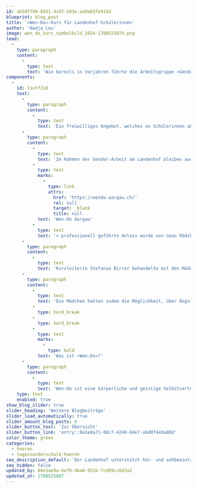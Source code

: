 ```yaml
---
id: ab58ff99-8431-4c67-b93e-aa9a83fe91dd
blueprint: blog_post
title: '«Wen-Do»-Kurs für Landenhof-Schülerinnen'
author: 'Nadja Leu'
image: wen_do_kurs_symbolbild_2024-1708525874.png
lead:
  -
    type: paragraph
    content:
      -
        type: text
        text: 'Wie bereits in Vorjahren führte die Arbeitsgruppe «Gender Anlass» des Landenhofs Ende Januar 2024 zusammen mit «Wen-Do Aargau» einen Selbstverteidigungskurs für Mädchen durch.'
components:
  -
    id: lsvtf2i6
    text:
      -
        type: paragraph
        content:
          -
            type: text
            text: 'Ein freiwilliges Angebot, welches es Schülerinnen ab 10 Jahren ermöglicht, sich für gefährliche oder unangenehme Situationen im Alltag zu rüsten.'
      -
        type: paragraph
        content:
          -
            type: text
            text: 'Im Rahmen der Gender-Arbeit am Landenhof bleiben auch solche Angebote wichtig. Der von «'
          -
            type: text
            marks:
              -
                type: link
                attrs:
                  href: 'https://wendo-aargau.ch/'
                  rel: null
                  target: _blank
                  title: null
            text: 'Wen-Do Aargau'
          -
            type: text
            text: '» professionell geführte Anlass wurde von neun Mädchen genutzt. '
      -
        type: paragraph
        content:
          -
            type: text
            text: 'Kursleiterin Stefanie Birrer behandelte mit den Mädchen Themen wie Sicherheit beim Reisen, Prävention im Netz, «wie hole ich Hilfe» und «wie setzte ich mich zur Wehr» und übte mit ihnen das Verhalten in brenzligen Situationen.'
      -
        type: paragraph
        content:
          -
            type: text
            text: 'Die Mädchen hatten zudem die Möglichkeit, über Ängste im Alltag zu sprechen. In diesem Zusammenhang meldeten sie zurück, dass sie sich am Landenhof und im Schulzimmer sicher und gut aufgehoben fühlen. Der Abschluss des Anlasses bildeten verschiedene kurze Sketches in der fröhlichen Mädchenrunde.'
          -
            type: hard_break
          -
            type: hard_break
          -
            type: text
            marks:
              -
                type: bold
            text: 'Was ist «Wen-Do»?'
      -
        type: paragraph
        content:
          -
            type: text
            text: 'Wen-Do ist eine körperliche und geistige Selbstverteidigungsart (Selbstbehauptung), welche speziell für Frauen* und Mädchen* entwickelt wurde. Wen-Do heisst übersetzt «der Weg der Frau» oder «die bewegte Frau».'
    type: text
    enabled: true
show_blog_slider: true
slider_heading: 'Weitere Blogbeiträge'
slider_load_automatically: true
slider_amount_blog_posts: 6
slider_button_text: 'Zur Übersicht'
slider_button_link: 'entry::8e1e8a71-0dc7-4248-84e7-ab40f4e0a88d'
color_theme: green
categories:
  - hoeren
  - tagessonderschule-hoeren
seo_description_default: 'Der Landenhof unterstützt hör- und sehbeeinträchtigte Kinder & Jugendliche in ihrem selbstbestimmten Leben durch Förderung ihrer Fähigkeiten & Entwicklung'
seo_hidden: false
updated_by: 04e1ae9a-6ef8-4ba0-931b-7cd69cc0d3a2
updated_at: 1708525887
---
```

